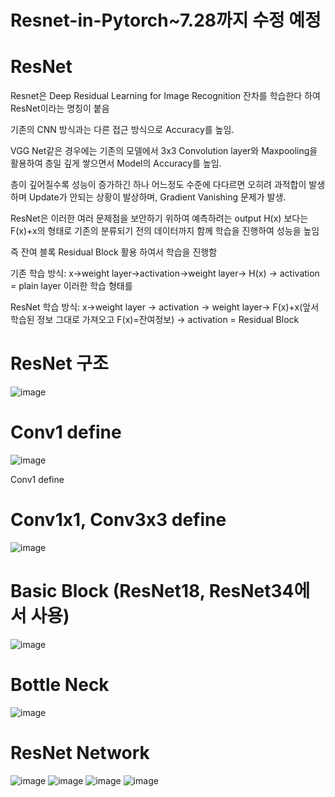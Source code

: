 # Resnet-in-Pytorch~7.28까지 수정 예정

ResNet
=====

Resnet은 Deep Residual Learning for Image Recognition 잔차를 학습한다 하여 ResNet이라는 명칭이 붙음

기존의 CNN 방식과는 다른 접근 방식으로 Accuracy를 높임.

VGG Net같은 경우에는 기존의 모델에서 3x3 Convolution layer와 Maxpooling을 활용하여 층일 깊게 쌓으면서 Model의 Accuracy를 높임.

층이 깊어질수록 성능이 증가하긴 하나 어느정도 수준에 다다르면 오히려 과적합이 발생하며 Update가 안되는 상황이 발상하며, Gradient Vanishing 문제가 발생.

ResNet은 이러한 여러 문제점을 보안하기 위하여 예측하려는 output H(x) 보다는 F(x)+x의 형태로 기존의 분류되기 전의 데이터까지 함께 학습을 진행하여 성능을 높임

즉 잔여 블록 Residual Block 활용 하여서 학습을 진행함

기존 학습 방식: x->weight layer->activation->weight layer-> H(x) -> activation = plain layer 이러한 학습 형태를

ResNet 학습 방식: x->weight layer -> activation -> weight layer-> F(x)+x(앞서 학습된 정보 그대로 가져오고 F(x)=잔여정보) -> activation = Residual Block 


ResNet 구조
======

![image](https://user-images.githubusercontent.com/104436260/180899320-a62503ce-6a0e-478d-85b5-373174b65a66.png)

Conv1 define
=====

![image](https://user-images.githubusercontent.com/104436260/180921724-833ea279-7464-4af4-8c4a-ae7f8f614ca5.png)

Conv1 define 


Conv1x1, Conv3x3 define
========

![image](https://user-images.githubusercontent.com/104436260/180930239-486ac59f-eefe-445d-a8d1-5eadcb0fcce8.png)

Basic Block (ResNet18, ResNet34에서 사용)
======

![image](https://user-images.githubusercontent.com/104436260/180930474-5d38861d-ce1a-4f6b-9df6-8b22d5c8aabe.png)


Bottle Neck
====

![image](https://user-images.githubusercontent.com/104436260/180935601-ddeacde7-eba1-4f12-8a2b-ffc35e0977b7.png)

ResNet Network
====

![image](https://user-images.githubusercontent.com/104436260/181193262-847d5b86-0a43-498d-a56c-b1b052a34f26.png)
![image](https://user-images.githubusercontent.com/104436260/181193459-7e85c641-a58a-4f63-862e-23be20c7b187.png)
![image](https://user-images.githubusercontent.com/104436260/181193542-c2e736db-529e-459d-b7c1-7ae5b4272ee2.png)
![image](https://user-images.githubusercontent.com/104436260/181193645-1e302acc-8db5-4958-b465-0393791d9e03.png)


